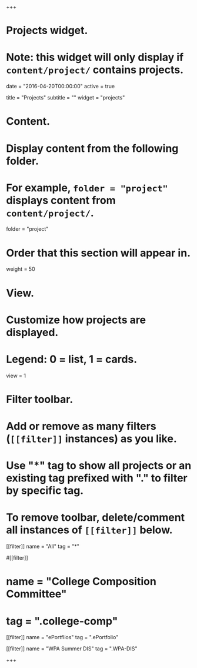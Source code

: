 +++
# Projects widget.
# Note: this widget will only display if `content/project/` contains projects.

date = "2016-04-20T00:00:00"
active = true

title = "Projects"
subtitle = ""
widget = "projects"

# Content.
# Display content from the following folder.
# For example, `folder = "project"` displays content from `content/project/`.
folder = "project"

# Order that this section will appear in.
weight = 50

# View.
# Customize how projects are displayed.
# Legend: 0 = list, 1 = cards.
view = 1

# Filter toolbar.
# Add or remove as many filters (`[[filter]]` instances) as you like.
# Use "*" tag to show all projects or an existing tag prefixed with "." to filter by specific tag.
# To remove toolbar, delete/comment all instances of `[[filter]]` below.
[[filter]]
  name = "All"
  tag = "*"

#[[filter]]
#  name = "College Composition Committee"
#  tag = ".college-comp"

[[filter]]
  name = "ePortflios"
  tag = ".ePortfolio"

[[filter]]
  name = "WPA Summer DIS"
  tag = ".WPA-DIS"

+++
